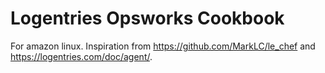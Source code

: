 # Logentries Opsworks Cookbook
For amazon linux. Inspiration from https://github.com/MarkLC/le_chef and https://logentries.com/doc/agent/.
